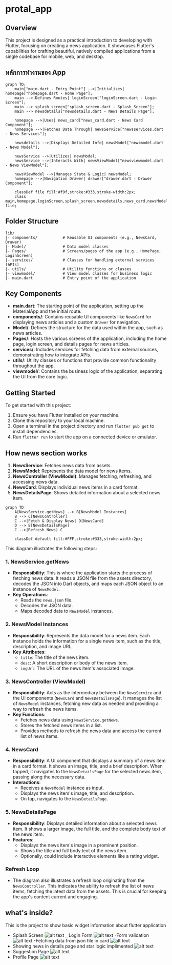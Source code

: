 # protal_app

## Overview

This project is designed as a practical introduction to developing with Flutter, focusing on creating a news application. It showcases Flutter's capabilities for crafting beautiful, natively compiled applications from a single codebase for mobile, web, and desktop.


## หลักการทำงานของ App
```mermaid
graph TD;
    main["main.dart - Entry Point"] -->|Initializes| homepage["homepage.dart - Home Page"];
    main -->|Defines Routes| loginScreen["loginScreen.dart - Login Screen"];
    main --> splash_screen["splash_screen.dart - Splash Screen"];
    main --> newsdetails["newsdetails.dart - News Details Page"];
    
    homepage -->|Uses| news_card["news_card.dart - News Card Component"];
    homepage -->|Fetches Data Through| newsService["newsservices.dart - News Services"];
    
    newsdetails -->|Displays Detailed Info| newsModel["newsmodel.dart - News Model"];
    
    newsService -->|Utilizes| newsModel;
    newsService -->|Interacts With| newsViewModel["newsviewmodel.dart - News ViewModel"];
    
    newsViewModel -->|Manages State & Logic| newsModel;
    homepage -->|Navigation Drawer| drawer["drawer.dart - Drawer Component"];
    
    classDef file fill:#f9f,stroke:#333,stroke-width:2px;
    class main,homepage,loginScreen,splash_screen,newsdetails,news_card,newsModel,newsService,newsViewModel,drawer file;
```

## Folder Structure

```
lib/
|- components/           # Reusable UI components (e.g., NewsCard, Drawer)
|- Model/                # Data model classes
|- Pages/                # Screens/pages of the app (e.g., HomePage, LoginScreen)
|- services/             # Classes for handling external services (APIs)
|- utils/                # Utility functions or classes
|- viewmodel/            # View model classes for business logic
|- main.dart             # Entry point of the application
```

## Key Components

- **main.dart**: The starting point of the application, setting up the MaterialApp and the initial route.
- **components/**: Contains reusable UI components like `NewsCard` for displaying news articles and a custom `Drawer` for navigation.
- **Model/**: Defines the structure for the data used within the app, such as news articles.
- **Pages/**: Hosts the various screens of the application, including the home page, login screen, and details pages for news articles.
- **services/**: Includes services for fetching data from external sources, demonstrating how to integrate APIs.
- **utils/**: Utility classes or functions that provide common functionality throughout the app.
- **viewmodel/**: Contains the business logic of the application, separating the UI from the core logic.

## Getting Started

To get started with this project:

1. Ensure you have Flutter installed on your machine.
2. Clone this repository to your local machine.
3. Open a terminal in the project directory and run `flutter pub get` to install dependencies.
4. Run `flutter run` to start the app on a connected device or emulator.

## How news section works

1. **NewsService**: Fetches news data from assets.
2. **NewsModel**: Represents the data model for news items.
3. **NewsController (ViewModel)**: Manages fetching, refreshing, and accessing news data.
4. **NewsCard**: Displays individual news items in a card format.
5. **NewsDetailsPage**: Shows detailed information about a selected news item.

```mermaid
graph TD
    A[NewsService.getNews] --> B[NewsModel Instances]
    B --> C[NewsController]
    C -->|Fetch & Display News| D[NewsCard]
    D --> E[NewsDetailsPage]
    C -->|Refresh News| C

    classDef default fill:#FFF,stroke:#333,stroke-width:2px;

```

This diagram illustrates the following steps:


### 1. NewsService.getNews

- **Responsibility**: This is where the application starts the process of fetching news data. It reads a JSON file from the assets directory, decodes the JSON into Dart objects, and maps each JSON object to an instance of `NewsModel`.
- **Key Operations**:
  - Reads the `news.json` file.
  - Decodes the JSON data.
  - Maps decoded data to `NewsModel` instances.

### 2. NewsModel Instances

- **Responsibility**: Represents the data model for a news item. Each instance holds the information for a single news item, such as the title, description, and image URL.
- **Key Attributes**:
  - `title`: The title of the news item.
  - `desc`: A short description or body of the news item.
  - `imgUrl`: The URL of the news item's associated image.

### 3. NewsController (ViewModel)

- **Responsibility**: Acts as the intermediary between the `NewsService` and the UI components (`NewsCard` and `NewsDetailsPage`). It manages the list of `NewsModel` instances, fetching new data as needed and providing a way to refresh the news items.
- **Key Functions**:
  - Fetches news data using `NewsService.getNews`.
  - Stores the fetched news items in a list.
  - Provides methods to refresh the news data and access the current list of news items.

### 4. NewsCard

- **Responsibility**: A UI component that displays a summary of a news item in a card format. It shows an image, title, and a brief description. When tapped, it navigates to the `NewsDetailsPage` for the selected news item, passing along the necessary data.
- **Interactions**:
  - Receives a `NewsModel` instance as input.
  - Displays the news item's image, title, and description.
  - On tap, navigates to the `NewsDetailsPage`.

### 5. NewsDetailsPage

- **Responsibility**: Displays detailed information about a selected news item. It shows a larger image, the full title, and the complete body text of the news item.
- **Features**:
  - Displays the news item's image in a prominent position.
  - Shows the title and full body text of the news item.
  - Optionally, could include interactive elements like a rating widget.

### Refresh Loop

- The diagram also illustrates a refresh loop originating from the `NewsController`. This indicates the ability to refresh the list of news items, fetching the latest data from the assets. This is crucial for keeping the app's content current and engaging.

## what's inside?

This is the project to show basic widget information about flutter application

- Splash Screen 
![alt text](img/Screenshot_1709196266.png)
_ Login Form
![alt text](img/Screenshot_1709196272.png)
-Form validation
![alt text](img/Screenshot_1709196334.png)
-Fetching data from json file in card
![alt text](img/Screenshot_1709196363.png)
- Showing news in details page and star logic implimented
![alt text](img/Screenshot_1709196437.png)
- Suggestion Page
![alt text](<img/Screenshot 2024-03-04 091136.png>)
- Profile Page
![alt text](<img/Screenshot 2024-03-04 091515.png>)
